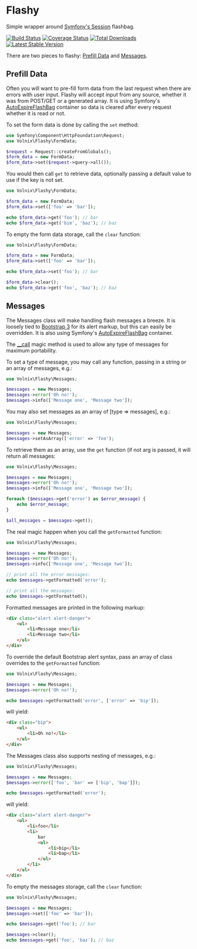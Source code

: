 # Flashy

Simple wrapper around [Symfony's Session](http://symfony.com/doc/current/components/http_foundation/sessions.html) flashbag.

[![Build Status](https://travis-ci.org/volnix/flashy.png?branch=master)](https://travis-ci.org/volnix/flashy) [![Coverage Status](https://coveralls.io/repos/volnix/flashy/badge.png)](https://coveralls.io/r/volnix/flashy) [![Total Downloads](https://poser.pugx.org/volnix/flashy/downloads.png)](https://packagist.org/packages/volnix/flashy) [![Latest Stable Version](https://poser.pugx.org/volnix/flashy/v/stable.png)](https://packagist.org/packages/volnix/flashy)

There are two pieces to flashy: [Prefill Data](#prefill) and [Messages](#messages).

## <a name="prefill"></a>Prefill Data

Often you will want to pre-fill form data from the last request when there are errors with user input.  Flashy will accept input from any source, whether it was from POST/GET or a generated array.  It is using Symfony's [AutoExpireFlashBag](http://api.symfony.com/2.4/Symfony/Component/HttpFoundation/Session/Flash/AutoExpireFlashBag.html) container so data is cleared after every request whether it is read or not.

To set the form data is done by calling the `set` method:

```php
use Symfony\Component\HttpFoundation\Request;
use Volnix\Flashy\FormData;

$request = Request::createFromGlobals();
$form_data = new FormData;
$form_data->set($request->query->all());
```

You would then call `get` to retrieve data, optionally passing a default value to use if the key is not set.

```php
use Volnix\Flashy\FormData;

$form_data = new FormData;
$form_data->set(['foo' => 'bar']);

echo $form_data->get('foo'); // bar
echo $form_data->get('bim', 'baz'); // baz
```

To empty the form data storage, call the `clear` function:

```php
use Volnix\Flashy\FormData;

$form_data = new FormData;
$form_data->set(['foo' => 'bar']);

echo $form_data->set('foo'); // bar

$form_data->clear();
echo $form_data->get('foo', 'baz'); // baz
```

## <a name="messages"></a>Messages

The Messages class will make handling flash messages a breeze.  It is loosely tied to [Bootstrap 3](http://getbootstrap.com/) for its alert markup, but this can easily be overridden.  It is also using Symfony's [AutoExpireFlashBag](http://api.symfony.com/2.4/Symfony/Component/HttpFoundation/Session/Flash/AutoExpireFlashBag.html) container.

The [__call](http://www.php.net/manual/en/language.oop5.overloading.php#object.call) magic method is used to allow any type of messages for maximum portability.

To set a type of message, you may call any function, passing in a string or an array of messages, e.g.:

```php
use Volnix\Flashy\Messages;

$messages = new Messages;
$messages->error('Oh no!');
$messages->info(['Message one', 'Message two']);
```

You may also set messages as an array of [type => messages], e.g.:

```php
use Volnix\Flashy\Messages;

$messages = new Messages;
$messages->setAsArray(['error' => 'foo');
```

To retrieve them as an array, use the `get` function (if not arg is passed, it will return all messages:

```php
use Volnix\Flashy\Messages;

$messages = new Messages;
$messages->error('Oh no!');
$messages->info(['Message one', 'Message two']);

foreach ($messages->get('error') as $error_message) {
	echo $error_message;
}

$all_messages = $messages->get();
```

The real magic happen when you call the `getFormatted` function:

```php
use Volnix\Flashy\Messages;

$messages = new Messages;
$messages->error('Oh no!');
$messages->info(['Message one', 'Message two']);

// print all the error messages:
echo $messages->getFormatted('error');

// print all the messages:
echo $messages->getFormatted();
```

Formatted messages are printed in the following markup:

```html
<div class="alert alert-danger">
	<ul>
		<li>Message one</li>
		<li>Message two</li>
	</ul>
</div>
```

To override the default Bootstrap alert syntax, pass an array of class overrides to the `getFormatted` function:
```php
use Volnix\Flashy\Messages;

$messages = new Messages;
$messages->error('Oh no!');

echo $messages->getFormatted('error', ['error' => 'bip']);
```

will yield:

```html
<div class="bip">
	<ul>
		<li>Oh no!</li>
	</ul>
</div>
```

The Messages class also supports nesting of messages, e.g.:

```php
use Volnix\Flashy\Messages;

$messages = new Messages;
$messages->error(['foo', 'bar' => ['bip', 'bap']]);

echo $messages->getFormatted('error');
```

will yield:
```html
<div class="alert alert-danger">
	<ul>
		<li>foo</li>
		<li>
			bar
			<ul>
				<li>bip</li>
				<li>bap</li>
			</ul>
		</li>
	</ul>
</div>
```

To empty the messages storage, call the `clear` function:

```php
use Volnix\Flashy\Messages;

$messages = new Messages;
$messages->set(['foo' => 'bar']);

echo $messages->get('foo'); // bar

$messages->clear();
echo $messages->get('foo', 'baz'); // baz
```
